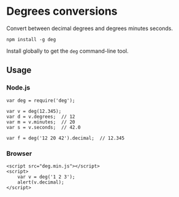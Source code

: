 # Degrees conversions

Convert between decimal degrees and degrees minutes seconds.

	npm install -g deg

Install globally to get the `deg` command-line tool.


## Usage

### Node.js

	var deg = require('deg');

	var v = deg(12.345);
	var d = v.degrees;  // 12
	var m = v.minutes;  // 20
	var s = v.seconds;  // 42.0

	var f = deg('12 20 42').decimal;  // 12.345


### Browser

	<script src="deg.min.js"></script>
	<script>
		var v = deg('1 2 3');
		alert(v.decimal);
	</script>
